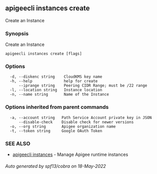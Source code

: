 ## apigeecli instances create

Create an Instance

### Synopsis

Create an Instance

```
apigeecli instances create [flags]
```

### Options

```
  -d, --diskenc string    CloudKMS key name
  -h, --help              help for create
      --iprange string    Peering CIDR Range; must be /22 range
  -l, --location string   Instance location
  -n, --name string       Name of the Instance
```

### Options inherited from parent commands

```
  -a, --account string   Path Service Account private key in JSON
      --disable-check    Disable check for newer versions
  -o, --org string       Apigee organization name
  -t, --token string     Google OAuth Token
```

### SEE ALSO

* [apigeecli instances](apigeecli_instances.md)	 - Manage Apigee runtime instances

###### Auto generated by spf13/cobra on 18-May-2022
